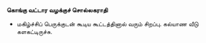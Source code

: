 **கொங்கு வட்டார வழக்குச் சொல்லகராதி**
- மகிழ்ச்சிப் பெருக்குடன் கூடிய கூட்டத்தினால் வரும் சிறப்பு. கல்யாண வீடு களகட்டிருச்சு.

